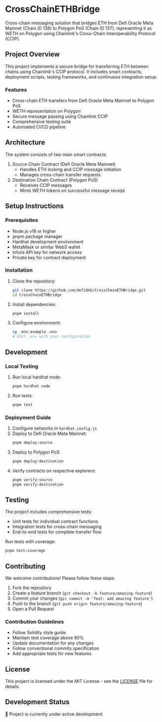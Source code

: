 # CrossChainETHBridge

Cross-chain messaging solution that bridges ETH from Defi Oracle Meta Mainnet (Chain ID 138) to Polygon PoS (Chain ID 137), representing it as WETH on Polygon using Chainlink's Cross-Chain Interoperability Protocol (CCIP).

## Project Overview

This project implements a secure bridge for transferring ETH between chains using Chainlink's CCIP protocol. It includes smart contracts, deployment scripts, testing frameworks, and continuous integration setup.

### Features

- Cross-chain ETH transfers from Defi Oracle Meta Mainnet to Polygon PoS
- WETH representation on Polygon
- Secure message passing using Chainlink CCIP
- Comprehensive testing suite
- Automated CI/CD pipeline

## Architecture

The system consists of two main smart contracts:
1. Source Chain Contract (Defi Oracle Meta Mainnet)
   - Handles ETH locking and CCIP message initiation
   - Manages cross-chain transfer requests
2. Destination Chain Contract (Polygon PoS)
   - Receives CCIP messages
   - Mints WETH tokens on successful message receipt

## Setup Instructions

### Prerequisites

- Node.js v16 or higher
- pnpm package manager
- Hardhat development environment
- MetaMask or similar Web3 wallet
- Infura API key for network access
- Private key for contract deployment

### Installation

1. Clone the repository:
   ```bash
   git clone https://github.com/defiQUG/CrossChainETHBridge.git
   cd CrossChainETHBridge
   ```

2. Install dependencies:
   ```bash
   pnpm install
   ```

3. Configure environment:
   ```bash
   cp .env.example .env
   # Edit .env with your configuration
   ```

## Development

### Local Testing

1. Run local hardhat node:
   ```bash
   pnpm hardhat node
   ```

2. Run tests:
   ```bash
   pnpm test
   ```

### Deployment Guide

1. Configure networks in `hardhat.config.js`
2. Deploy to Defi Oracle Meta Mainnet:
   ```bash
   pnpm deploy:source
   ```
3. Deploy to Polygon PoS:
   ```bash
   pnpm deploy:destination
   ```
4. Verify contracts on respective explorers:
   ```bash
   pnpm verify:source
   pnpm verify:destination
   ```

## Testing

The project includes comprehensive tests:

- Unit tests for individual contract functions
- Integration tests for cross-chain messaging
- End-to-end tests for complete transfer flow

Run tests with coverage:
```bash
pnpm test:coverage
```

## Contributing

We welcome contributions! Please follow these steps:

1. Fork the repository
2. Create a feature branch (`git checkout -b feature/amazing-feature`)
3. Commit your changes (`git commit -m 'feat: add amazing feature'`)
4. Push to the branch (`git push origin feature/amazing-feature`)
5. Open a Pull Request

### Contribution Guidelines

- Follow Solidity style guide
- Maintain test coverage above 90%
- Update documentation for any changes
- Follow conventional commits specification
- Add appropriate tests for new features

## License

This project is licensed under the MIT License - see the [LICENSE](LICENSE) file for details.

## Development Status

🚧 Project is currently under active development.
